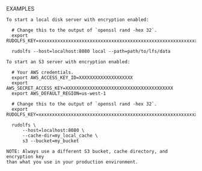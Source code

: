 EXAMPLES

    To start a local disk server with encryption enabled:

      # Change this to the output of `openssl rand -hex 32`.
      export RUDOLFS_KEY=xxxxxxxxxxxxxxxxxxxxxxxxxxxxxxxxxxxxxxxxxxxxxxxxxxxxxxxxxxxxxxxx

      rudolfs --host=localhost:8080 local --path=path/to/lfs/data

    To start an S3 server with encryption enabled:

      # Your AWS credentials.
      export AWS_ACCESS_KEY_ID=XXXXXXXXXXXXXXXXXXXX
      export AWS_SECRET_ACCESS_KEY=XXXXXXXXXXXXXXXXXXXXXXXXXXXXXXXXXXXXXXXX
      export AWS_DEFAULT_REGION=us-west-1

      # Change this to the output of `openssl rand -hex 32`.
      export RUDOLFS_KEY=xxxxxxxxxxxxxxxxxxxxxxxxxxxxxxxxxxxxxxxxxxxxxxxxxxxxxxxxxxxxxxxx

      rudolfs \
          --host=localhost:8080 \
          --cache-dir=my_local_cache \
          s3 --bucket=my_bucket

    NOTE: Always use a different S3 bucket, cache directory, and encryption key
    than what you use in your production environment.
